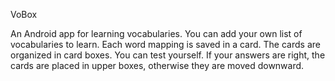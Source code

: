 VoBox

An Android app for learning vocabularies. You can add your own list of vocabularies to learn.
Each word mapping is saved in a card. The cards are organized in card boxes. You can test
yourself. If your answers are right, the cards are placed in upper boxes, otherwise they
are moved downward.